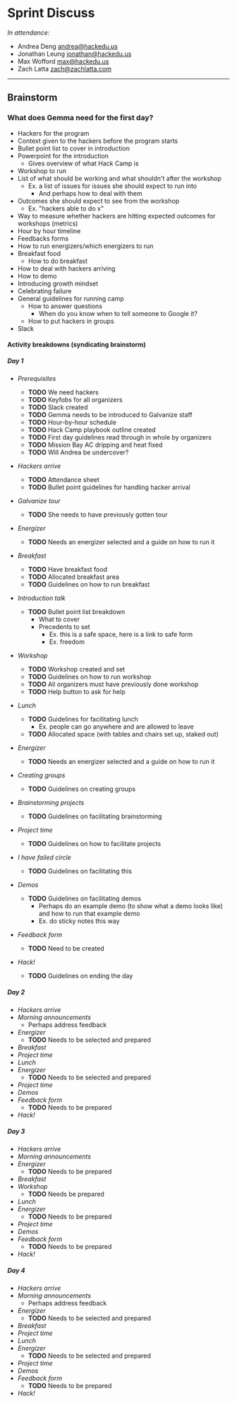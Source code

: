 # Sprint Discuss

_In attendance:_

- Andrea Deng <andrea@hackedu.us>
- Jonathan Leung <jonathan@hackedu.us>
- Max Wofford <max@hackedu.us>
- Zach Latta <zach@zachlatta.com>

-------------------------------------------------------------------------------

## Brainstorm

### What does Gemma need for the first day?

- Hackers for the program
- Context given to the hackers before the program starts
- Bullet point list to cover in introduction
- Powerpoint for the introduction
   - Gives overview of what Hack Camp is
- Workshop to run
- List of what should be working and what shouldn't after the workshop
  - Ex. a list of issues for issues she should expect to run into
    - And perhaps how to deal with them
- Outcomes she should expect to see from the workshop
  - Ex. "hackers able to do x"
- Way to measure whether hackers are hitting expected outcomes for workshops (metrics)
- Hour by hour timeline
- Feedbacks forms
- How to run energizers/which energizers to run
- Breakfast food
  - How to do breakfast
- How to deal with hackers arriving
- How to demo
- Introducing growth mindset
- Celebrating failure
- General guidelines for running camp
  - How to answer questions
    - When do you know when to tell someone to Google it?
  - How to put hackers in groups
- Slack

#### Activity breakdowns (syndicating brainstorm)

##### Day 1

- _Prerequisites_
  - **TODO** We need hackers
  - **TODO** Keyfobs for all organizers
  - **TODO** Slack created
  - **TODO** Gemma needs to be introduced to Galvanize staff
  - **TODO** Hour-by-hour schedule
  - **TODO** Hack Camp playbook outline created
  - **TODO** First day guidelines read through in whole by organizers
  - **TODO** Mission Bay AC dripping and heat fixed
  - **TODO** Will Andrea be undercover?

- _Hackers arrive_
  - **TODO** Attendance sheet
  - **TODO** Bullet point guidelines for handling hacker arrival
- _Galvanize tour_
  - **TODO** She needs to have previously gotten tour
- _Energizer_
  - **TODO** Needs an energizer selected and a guide on how to run it
- _Breakfast_
  - **TODO** Have breakfast food
  - **TODO** Allocated breakfast area
  - **TODO** Guidelines on how to run breakfast
- _Introduction talk_
  - **TODO** Bullet point list breakdown
    - What to cover
    - Precedents to set
      - Ex. this is a safe space, here is a link to safe form
      - Ex. freedom
- _Workshop_
  - **TODO** Workshop created and set
  - **TODO** Guidelines on how to run workshop
  - **TODO** All organizers must have previously done workshop
  - **TODO** Help button to ask for help
- _Lunch_
  - **TODO** Guidelines for facilitating lunch
    - Ex. people can go anywhere and are allowed to leave
  - **TODO** Allocated space (with tables and chairs set up, staked out)
- _Energizer_
  - **TODO** Needs an energizer selected and a guide on how to run it
- _Creating groups_
  - **TODO** Guidelines on creating groups
- _Brainstorming projects_
  - **TODO** Guidelines on facilitating brainstorming
- _Project time_
  - **TODO** Guidelines on how to facilitate projects
- _I have failed circle_
  - **TODO** Guidelines on facilitating this
- _Demos_
  - **TODO** Guidelines on facilitating demos
    - Perhaps do an example demo (to show what a demo looks like) and how to run
      that example demo
    - Ex. do sticky notes this way
- _Feedback form_
  - **TODO** Need to be created
- _Hack!_
  - **TODO** Guidelines on ending the day

##### Day 2

- _Hackers arrive_
- _Morning announcements_
  - Perhaps address feedback
- _Energizer_
  - **TODO** Needs to be selected and prepared
- _Breakfast_
- _Project time_
- _Lunch_
- _Energizer_
  - **TODO** Needs to be selected and prepared
- _Project time_
- _Demos_
- _Feedback form_
  - **TODO** Needs to be prepared
- _Hack!_

##### Day 3

- _Hackers arrive_
- _Morning announcements_
- _Energizer_
  - **TODO** Needs to be prepared
- _Breakfast_
- _Workshop_
  - **TODO** Needs be prepared
- _Lunch_
- _Energizer_
  - **TODO** Needs to be prepared
- _Project time_
- _Demos_
- _Feedback form_
  - **TODO** Needs to be prepared
- _Hack!_

##### Day 4

- _Hackers arrive_
- _Morning announcements_
  - Perhaps address feedback
- _Energizer_
  - **TODO** Needs to be selected and prepared
- _Breakfast_
- _Project time_
- _Lunch_
- _Energizer_
  - **TODO** Needs to be selected and prepared
- _Project time_
- _Demos_
- _Feedback form_
  - **TODO** Needs to be prepared
- _Hack!_
